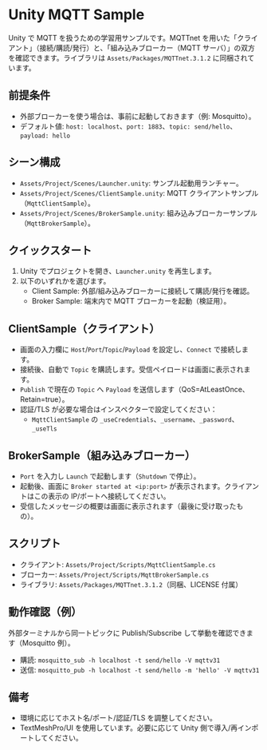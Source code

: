# Unity MQTT Sample

Unity で MQTT を扱うための学習用サンプルです。MQTTnet を用いた「クライアント」（接続/購読/発行）と、「組み込みブローカー（MQTT サーバ）」の双方を確認できます。ライブラリは `Assets/Packages/MQTTnet.3.1.2` に同梱されています。

## 前提条件
- 外部ブローカーを使う場合は、事前に起動しておきます（例: Mosquitto）。
- デフォルト値: `host: localhost`、`port: 1883`、`topic: send/hello`、`payload: hello`

## シーン構成
- `Assets/Project/Scenes/Launcher.unity`: サンプル起動用ランチャー。
- `Assets/Project/Scenes/ClientSample.unity`: MQTT クライアントサンプル（`MqttClientSample`）。
- `Assets/Project/Scenes/BrokerSample.unity`: 組み込みブローカーサンプル（`MqttBrokerSample`）。

## クイックスタート
1) Unity でプロジェクトを開き、`Launcher.unity` を再生します。
2) 以下のいずれかを選びます。
   - Client Sample: 外部/組み込みブローカーに接続して購読/発行を確認。
   - Broker Sample: 端末内で MQTT ブローカーを起動（検証用）。

## ClientSample（クライアント）
- 画面の入力欄に `Host`/`Port`/`Topic`/`Payload` を設定し、`Connect` で接続します。
- 接続後、自動で `Topic` を購読します。受信ペイロードは画面に表示されます。
- `Publish` で現在の `Topic` へ `Payload` を送信します（QoS=AtLeastOnce、Retain=true）。
- 認証/TLS が必要な場合はインスペクターで設定してください：
  - `MqttClientSample` の `_useCredentials`、`_username`、`_password`、`_useTls`

## BrokerSample（組み込みブローカー）
- `Port` を入力し `Launch` で起動します（`Shutdown` で停止）。
- 起動後、画面に `Broker started at <ip:port>` が表示されます。クライアントはこの表示の IP/ポートへ接続してください。
- 受信したメッセージの概要は画面に表示されます（最後に受け取ったもの）。

## スクリプト
- クライアント: `Assets/Project/Scripts/MqttClientSample.cs`
- ブローカー: `Assets/Project/Scripts/MqttBrokerSample.cs`
- ライブラリ: `Assets/Packages/MQTTnet.3.1.2`（同梱、LICENSE 付属）

## 動作確認（例）
外部ターミナルから同一トピックに Publish/Subscribe して挙動を確認できます（Mosquitto 例）。
- 購読: `mosquitto_sub -h localhost -t send/hello -V mqttv31`
- 送信: `mosquitto_pub -h localhost -t send/hello -m 'hello' -V mqttv31`

## 備考
- 環境に応じてホスト名/ポート/認証/TLS を調整してください。
- TextMeshPro/UI を使用しています。必要に応じて Unity 側で導入/再インポートしてください。
